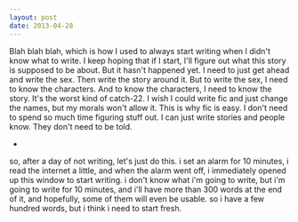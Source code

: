 ```yaml
---
layout: post
date: 2013-04-28
---
```


Blah blah blah, which is how I used to always start writing when I didn't know what to write. I keep hoping that if I start, I'll figure out what this story is supposed to be about. But it hasn't happened yet. I need to just get ahead and write the sex. Then write the story around it. But to write the sex, I need to know the characters. And to know the characters, I need to know the story. It's the worst kind of catch-22. I wish I could write fic and just change the names, but my morals won't allow it. This is why fic is easy. I don't need to spend so much time figuring stuff out. I can just write stories and people know. They don't need to be told. 

-

so, after a day of not writing, let's just do this. i set an alarm for 10 minutes, i read the internet a little, and when the alarm went off, i immediately opened up this window to start writing. i don't know what i'm going to write, but i'm going to write for 10 minutes, and i'll have more than 300 words at the end of it, and hopefully, some of them will even be usable. so i have a few hundred words, but i think i need to start fresh.
